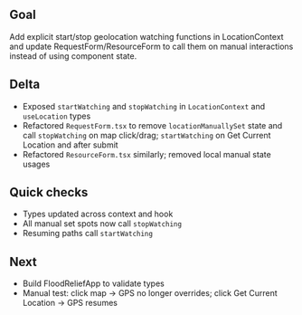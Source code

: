 ## Goal
Add explicit start/stop geolocation watching functions in LocationContext and update RequestForm/ResourceForm to call them on manual interactions instead of using component state.

## Delta
- Exposed `startWatching` and `stopWatching` in `LocationContext` and `useLocation` types
- Refactored `RequestForm.tsx` to remove `locationManuallySet` state and call `stopWatching` on map click/drag; `startWatching` on Get Current Location and after submit
- Refactored `ResourceForm.tsx` similarly; removed local manual state usages

## Quick checks
- Types updated across context and hook
- All manual set spots now call `stopWatching`
- Resuming paths call `startWatching`

## Next
- Build FloodReliefApp to validate types
- Manual test: click map -> GPS no longer overrides; click Get Current Location -> GPS resumes
